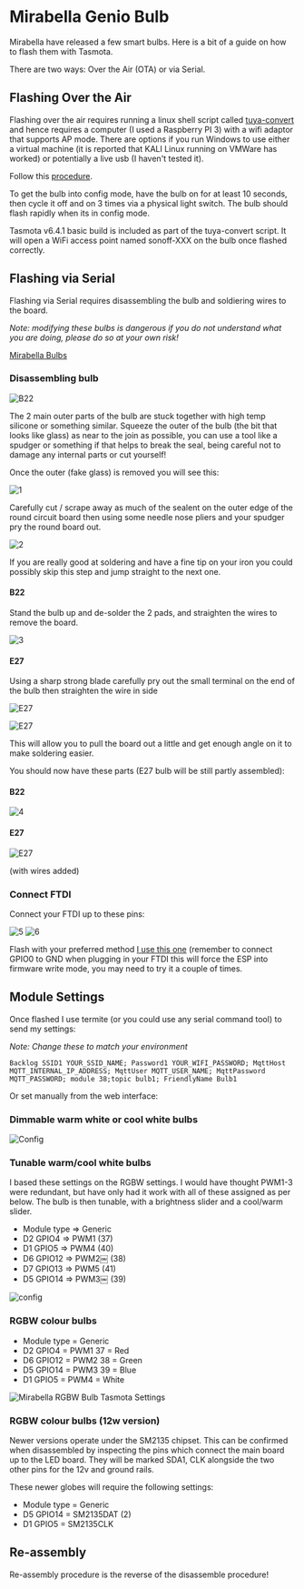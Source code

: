 # Mirabella Genio Bulb
Mirabella have released a few smart bulbs.
Here is a bit of a guide on how to flash them with Tasmota.

There are two ways: Over the Air (OTA) or via Serial.
  
## Flashing Over the Air
Flashing over the air requires running a linux shell script called [tuya-convert](https://github.com/ct-Open-Source/tuya-convert) and hence requires a computer (I used a Raspberry PI 3) with a wifi adaptor that supports AP mode.  There are options if you run Windows to use either a virtual machine (it is reported that KALI Linux running on VMWare has worked) or potentially a live usb (I haven't tested it). 

Follow this [procedure](https://github.com/ct-Open-Source/tuya-convert#procedure). 

To get the bulb into config mode, have the bulb on for at least 10 seconds, then cycle it off and on 3 times via a physical light switch. The bulb should flash rapidly when its in config mode.

Tasmota v6.4.1 basic build is included as part of the tuya-convert script. It will open a WiFi access point named sonoff-XXX on the bulb once flashed correctly.

 
## Flashing via Serial
Flashing via Serial requires disassembling the bulb and soldiering wires to the board.

_Note: modifying these bulbs is dangerous if you do not understand what you are doing, please do so at your own risk!_

[Mirabella Bulbs](https://mirabellagenio.net.au/bulbs)
### Disassembling bulb

![B22](https://i.ibb.co/HT7mc8B/B22-0-SM.jpg)


The 2 main outer parts of the bulb are stuck together with high temp silicone or something similar.
Squeeze the outer of the bulb (the bit that looks like glass) as near to the join as possible, you can use a tool like a spudger or something if that helps to break the seal, being careful not to damage any internal parts or cut yourself!

Once the outer (fake glass) is removed you will see this:

![1](https://i.ibb.co/SwdZLZ9/b22-1-SM.jpg)

Carefully cut / scrape away as much of the sealent on the outer edge of the round circuit board then using some needle nose pliers and your spudger pry the round board out.

![2](https://i.ibb.co/hmz7QGF/B22-2-SM.jpg)

If you are really good at soldering and have a fine tip on your iron you could possibly skip this step and jump straight to the next one.
#### B22
Stand the bulb up and de-solder the 2 pads, and straighten the wires to remove the board.

![3](https://i.ibb.co/56ys1r7/B22-3-SM.jpg)
#### E27
Using a sharp strong blade carefully pry out the small terminal on the end of the bulb then straighten the wire in side

![E27](https://i.ibb.co/N9WTW5n/E27-1-SM.jpg)

![E27](https://i.ibb.co/gWDVDPM/E27-2-SM.jpg)

This will allow you to pull the board out a little and get enough angle on it to make soldering easier.

You should now have these parts (E27 bulb will be still partly assembled):

#### B22

![4](https://i.ibb.co/rQZWVnB/B22-4-SM.jpg)

#### E27

![E27](https://i.ibb.co/Q9pqCsw/E27-3-SM.jpg)

(with wires added)

### Connect FTDI

Connect your FTDI up to these pins:

![5](https://i.ibb.co/7pFp70n/B22-5-SM.jpg)
 ![6](https://i.ibb.co/1LKbN2Q/TYWE3-L-Modul.jpg)

Flash with your preferred method [I use this one](https://www.youtube.com/watch?v=UDnNI5wkNNY)
(remember to connect GPIO0 to GND when plugging in your FTDI this will force the ESP into firmware write mode, you may need to try it a couple of times.

## Module Settings
Once flashed I use termite (or you could use any serial command tool) to send my settings:

_Note: Change these to match your environment_

`Backlog SSID1 YOUR_SSID_NAME; Password1 YOUR_WIFI_PASSWORD; MqttHost MQTT_INTERNAL_IP_ADDRESS; MqttUser MQTT_USER_NAME; MqttPassword MQTT_PASSWORD; module 38;topic bulb1; FriendlyName Bulb1` 

Or set manually from the web interface:

### Dimmable warm white or cool white bulbs
![Config](https://i.ibb.co/RD4xfMr/Bulb-Config.png)

### Tunable warm/cool white bulbs
I based these settings on the RGBW settings. I would have thought PWM1-3 were redundant, but have only had it work with all of these assigned as per below. The bulb is then tunable, with a brightness slider and a cool/warm slider.

* Module type => Generic
* D2 GPIO4  => PWM1 (37)
* D1 GPIO5  => PWM4 (40)
* D6 GPIO12 => PWM2￼ (38)
* D7 GPIO13 => PWM5 (41)
* D5 GPIO14 => PWM3￼ (39)

![config](https://user-images.githubusercontent.com/29367905/52713078-80b97000-2fea-11e9-941b-2970304f1edf.PNG)


### RGBW colour bulbs

* Module type = Generic
* D2 GPIO4 = PWM1 37 = Red
* D6 GPIO12 = PWM2 38 = Green
* D5 GPIO14 = PWM3 39 = Blue
* D1 GPIO5 = PWM4 = White

![Mirabella RGBW Bulb Tasmota Settings](https://i.ibb.co/BBM0Xyw/mirabella-genio-rgbw-tasmota-settings.png)

### RGBW colour bulbs (12w version) 
Newer versions operate under the SM2135 chipset. This can be confirmed when disassembled by inspecting the pins which connect the main board up to the LED board. They will be marked SDA1, CLK alongside the two other pins for the 12v and ground rails. 

These newer globes will require the following settings:
* Module type = Generic
* D5 GPIO14 = SM2135DAT (2)
* D1 GPIO5 = SM2135CLK

## Re-assembly

Re-assembly procedure is the reverse of the disassemble procedure!
